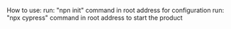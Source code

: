 How to use:
run: "npn init" command in root address for configuration
run: "npx cypress" command in root address to start the product